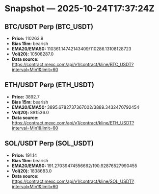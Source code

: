 # Snapshot — 2025-10-24T17:37:24Z

## BTC/USDT Perp (BTC_USDT)
- **Price:** 110263.9
- **Bias 15m:** bearish
- **EMA20/EMA50:** 110361.14742143409/110286.13108128723
- **Vol(20):** 10508287.0
- **Data source:** https://contract.mexc.com/api/v1/contract/kline/BTC_USDT?interval=Min1&limit=60

## ETH/USDT Perp (ETH_USDT)
- **Price:** 3892.7
- **Bias 15m:** bearish
- **EMA20/EMA50:** 3895.6782737367002/3889.3432470792454
- **Vol(20):** 881536.0
- **Data source:** https://contract.mexc.com/api/v1/contract/kline/ETH_USDT?interval=Min1&limit=60

## SOL/USDT Perp (SOL_USDT)
- **Price:** 191.14
- **Bias 15m:** bearish
- **EMA20/EMA50:** 191.27039474556662/190.92876527990455
- **Vol(20):** 1838683.0
- **Data source:** https://contract.mexc.com/api/v1/contract/kline/SOL_USDT?interval=Min1&limit=60
